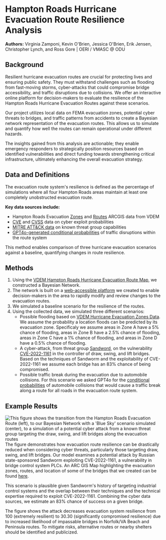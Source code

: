 # Hampton Roads Hurricane Evacuation Route Resilience Analysis

**Authors:** Virginia Zamponi, Kevin O'Brien, Jessica O'Brien, Erik Jensen, Christopher Lynch, and Ross Gore | OERI / VMASC @ ODU

## Background

Resilient hurricane evacuation routes are crucial for protecting lives and ensuring public safety. They must withstand challenges such as flooding from fast-moving storms, cyber-attacks that could compromise bridge accessibility, and traffic disruptions due to collisions. We offer an interactive online platform for decision-makers to evaluate the resilience of the Hampton Roads Hurricane Evacuation Routes against these scenarios.

Our project utilizes local data on FEMA evacuation zones, potential cyber threats to bridges, and traffic patterns from accidents to create a Bayesian network representation of the evacuation routes. This allows us to simulate and quantify how well the routes can remain operational under different hazards.

The insights gained from this analysis are actionable; they enable emergency responders to strategically position resources based on identified vulnerabilities and direct funding towards strengthening critical infrastructure, ultimately enhancing the overall evacuation strategy.

## Data and Definitions

The evacuation route system's resilience is defined as the percentage of simulations where all four Hampton Roads areas maintain at least one completely unobstructed evacuation route.

**Key data sources include:**
- Hampton Roads Evacuation [Zones](https://vdemgis.maps.arcgis.com/apps/instant/lookup/index.html?appid=98abdbb77b3843dea8f1e7d101771e01) and [Routes](https://va-know-your-zone-vdemgis.hub.arcgis.com/datasets/c4190a6ab7bd4b0587465c8bf999499e_0/explore) ARCGIS data from VDEM
- [CVE](https://nvd.nist.gov/vuln/detail/CVE-2022-1161) and [CVSS](https://www.first.org/cvss/v3.1/specification-document) data on cyber exploit probabilities
- [MITRE ATT&CK data](https://attack.mitre.org/groups/G0034/) on known threat group capabilities
- [GPT4o-generated conditional probabilities](https://rossgore.github.io/hr-datathon-2024/img/road_closure_probabilities_gpt.xlsx) of traffic disruptions within the route system

This method enables comparison of three hurricane evacuation scenarios against a baseline, quantifying changes in route resilience.

## Methods

1. Using the [VDEM Hampton Roads Hurricane Evacuation Route Map](https://va-know-your-zone-vdemgis.hub.arcgis.com/datasets/c4190a6ab7bd4b0587465c8bf999499e_0/explore), we constructed a Bayesian Network.
2. The network is built on a [web-accessible platform](https://rossgore.github.io/hr-datathon-2024/index.html) we created to enable decision-makers in the area to rapidly modify and review changes to the evacuation routes.
3. We simulated a baseline scenario for the resilience of the routes.
4. Using the collected data, we simulated three different scenarios:
   - Possible flooding based on [VDEM Hurricane Evacuation Zones Data](https://vdemgis.maps.arcgis.com/apps/instant/lookup/index.html?appid=98abdbb77b3843dea8f1e7d101771e01). We assume the probability a location floods can be predicted by its evacuation zone. Specificaly we assume areas in Zone A have a 5% chance of flooding, areas in Zone B have a 2.5% chance of flooding, areas in Zone C have a 1% chance of flooding, and areas in Zone D have a 0.5% chance of flooding.
   - A cyber-attack, from threat group [Sandword](https://attack.mitre.org/groups/G0034/), on the vulnerability [CVE-2022-1161](https://nvd.nist.gov/vuln/detail/CVE-2022-1161) in the controller of draw, swing, and lift bridges. Based on the techniques of Sandworm and the exploitability of CVE-2022-1161 we assume each bridge has an 83% chance of being compromised.
   - Possible traffic break during the evacuation due to automobile collisions. For this scenario we asked GPT4o for the [conditional probabilities](https://rossgore.github.io/hr-datathon-2024/img/road_closure_probabilities_gpt.xlsx) of automobile collisions that would cause a traffic break along a route for all roads in the evacuation route system.


## Example Results
![This figure shows the transition from the Hampton Roads Evacuation Route (left), to our Bayesian Network with a 'Blue Sky' scenario simulated (center), to a simulation of a potential cyber attack from a known threat group targeting the draw, swing, and lift bridges along the evacuation routes](datathon-cyber-overview.png)
The figure demonstrates how evacuation route resilience can be drastically reduced when considering cyber threats, particularly those targeting draw, swing, and lift bridges. Our model examines a potential attack by Russian state-sponsored Sandworm exploiting CVE-2022-1161, a vulnerability in bridge control system PLCs. An ARC GIS Map highlighting the evacuation zones, routes, and location of some of the bridges that we created can be found [here](https://odu-gis.maps.arcgis.com/apps/Embed/index.html?webmap=d1607cbdcb8b4d2a803d77a763411729&extent=-78.0079,36.3444,-74.4208,38.1653&zoom=true&previewImage=false&scale=true&search=true&searchextent=true&legend=true&disable_scroll=true&theme=light).

This scenario is plausible given Sandworm's history of targeting industrial control systems and the overlap between their techniques and the technical expertise required to exploit CVE-2022-1161. Combining the cyber data sources, we estimate an 83% chance of success on a given bridge.

The figure shows the attack decreases evacuation system resilience from 100 (extremely resilient) to 30.30 (significantly compromised resilience) due to increased likelihood of impassable bridges in Norfolk/VA Beach and Peninsula routes. To mitigate risks, alternative routes or nearby shelters should be identified and publicized.